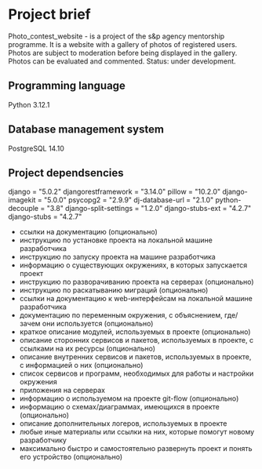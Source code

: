 # Project brief
Photo_contest_website -  is a project of the s&p agency mentorship programme. It is a website with a gallery of photos of registered users. Photos are subject to moderation before being displayed in the gallery. Photos can be evaluated and commented.
Status: under development.

## Programming language
Python 3.12.1

## Database management system
PostgreSQL 14.10


## Project dependsencies
django = "5.0.2"
djangorestframework = "3.14.0"
pillow = "10.2.0"
django-imagekit = "5.0.0"
psycopg2 = "2.9.9"
dj-database-url = "2.1.0"
python-decouple = "3.8"
django-split-settings = "1.2.0"
django-stubs-ext = "4.2.7"
django-stubs = "4.2.7"

* ссылки на документацию (опционально)
* инструкцию по установке проекта на локальной машине разработчика
* инструкцию по запуску проекта на машине разработчика
* информацию о существующих окружениях, в которых запускается проект
* инструкцию по разворачиванию проекта на серверах (опционально)
* инструкцию по раскатыванию миграций (опционально)
* ссылки на документацию к web-интерфейсам на локальной машине разработчика
* документацию по переменным окружения, с объяснением, где/зачем они используется (опционально)
* краткое описание модулей, используемых в проекте (опционально)
* описание сторонних сервисов и пакетов, используемых в проекте, с ссылками на их ресурсы (опционально)
* описание внутренних сервисов и пакетов, используемых в проекте, с информацией о них (опционально)
* список сервисов и программ, необходимых для работы и настройки окружения
* приложения на серверах
* информацию о используемом на проекте git-flow (опционально)
* информацию о схемах/диаграммах, имеющихся в проекте (опционально)
* описание дополнительных логеров, используемых в проекте
* любые иные материалы или ссылки на них, которые помогут новому разработчику
* максимально быстро и самостоятельно развернуть проект и понять его устройство (опционально)
